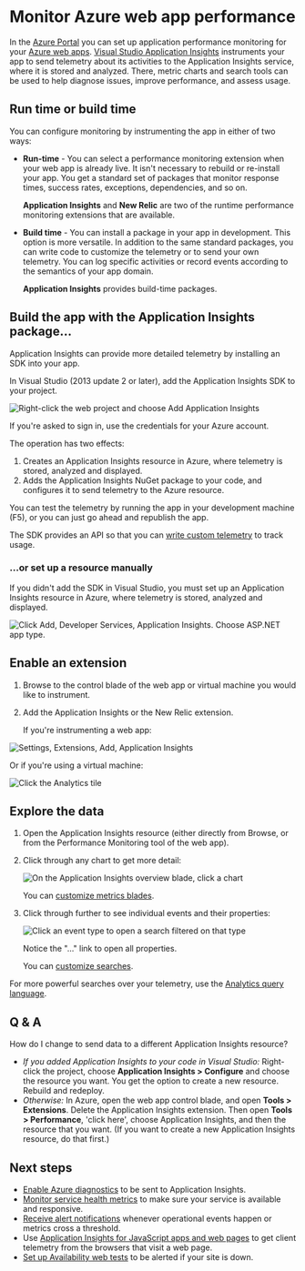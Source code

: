 <properties
	pageTitle="Monitor Azure web app performance | Microsoft Azure"
	description="Application performance monitoring for Azure web apps. Chart load and response time, dependency information and set alerts on performance."
	services="application-insights"
    documentationCenter=".net"
	authors="alancameronwills"
	manager="douge"/>

<tags
	ms.service="azure-portal"
	ms.workload="na"
	ms.tgt_pltfrm="na"
	ms.devlang="na"
	ms.topic="article"
	ms.date="09/01/2016"
	ms.author="awills"/>

# Monitor Azure web app performance

In the [Azure Portal](https://portal.azure.com) you can set up application performance monitoring for your [Azure web apps](../app-service-web/app-service-web-overview.md). [Visual Studio Application Insights](app-insights-overview.md) instruments your app to send telemetry about its activities to the Application Insights service, where it is stored and analyzed. There, metric charts and search tools can be used to help diagnose issues, improve performance, and assess usage.

## Run time or build time

You can configure monitoring by instrumenting the app in either of two ways:

* **Run-time** - You can select a performance monitoring extension when your web app is already live. It isn't necessary to rebuild or re-install your app. You get a standard set of packages that monitor response times, success rates, exceptions, dependencies, and so on. 

    **Application Insights** and **New Relic** are two of the runtime performance monitoring extensions that are available.
 
* **Build time** - You can install a package in your app in development. This option is more versatile. In addition to the same standard packages, you can write code to customize the telemetry or to send your own telemetry. You can log specific activities or record events according to the semantics of your app domain. 

    **Application Insights** provides build-time packages. 


## Build the app with the Application Insights package...

Application Insights can provide more detailed telemetry by installing an SDK into your app.

In Visual Studio (2013 update 2 or later), add the Application Insights SDK to your project.

![Right-click the web project and choose Add Application Insights](./media/app-insights-azure-web-apps/03-add.png)

If you're asked to sign in, use the credentials for your Azure account.

The operation has two effects:

1. Creates an Application Insights resource in Azure, where telemetry is stored, analyzed and displayed.
2. Adds the Application Insights NuGet package to your code, and configures it to send telemetry to the Azure resource.

You can test the telemetry by running the app in your development machine (F5), or you can just go ahead and republish the app.

The SDK provides an API so that you can [write custom telemetry](../application-insights/app-insights-api-custom-events-metrics.md) to track usage.

### ...or set up a resource manually

If you didn't add the SDK in Visual Studio, you must set up an Application Insights resource in Azure, where telemetry is stored, analyzed and displayed.

![Click Add, Developer Services, Application Insights. Choose ASP.NET app type.](./media/app-insights-azure-web-apps/01-new.png)


## Enable an extension

1. Browse to the control blade of the web app or virtual machine you would like to instrument.

2. Add the Application Insights or the New Relic extension.

    If you're instrumenting a web app:

![Settings, Extensions, Add, Application Insights](./media/app-insights-azure-web-apps/05-extend.png)

Or if you're using a virtual machine:

![Click the Analytics tile](./media/app-insights-azure-web-apps/10-vm1.png)



## Explore the data

1. Open the Application Insights resource (either directly from Browse, or from the Performance Monitoring tool of the web app).

2. Click through any chart to get more detail:

    ![On the Application Insights overview blade, click a chart](./media/app-insights-azure-web-apps/07-dependency.png)

    You can [customize metrics blades](../application-insights/app-insights-metrics-explorer.md).

3. Click through further to see individual events and their properties:

    ![Click an event type to open a search filtered on that type](./media/app-insights-azure-web-apps/08-requests.png)

    Notice the "..." link to open all properties.

    You can [customize searches](../application-insights/app-insights-diagnostic-search.md).

For more powerful searches over your telemetry, use the [Analytics query language](../application-insights/app-insights-analytics-tour.md).


## Q & A

How do I change to send data to a different Application Insights resource?

* *If you added Application Insights to your code in Visual Studio:* Right-click the project, choose **Application Insights > Configure** and choose the resource you want. You get the option to create a new resource. Rebuild and redeploy.
* *Otherwise:* In Azure, open the web app control blade, and open **Tools > Extensions**. Delete the Application Insights extension. Then open **Tools > Performance**, 'click here', choose Application Insights, and then the resource that you want. (If you want to create a new Application Insights resource, do that first.)


## Next steps

* [Enable Azure diagnostics](app-insights-azure-diagnostics.md) to be sent to Application Insights.
* [Monitor service health metrics](../azure-portal/insights-how-to-customize-monitoring.md) to make sure your service is available and responsive.
* [Receive alert notifications](../azure-portal/insights-receive-alert-notifications.md) whenever operational events happen or metrics cross a threshold.
* Use [Application Insights for JavaScript apps and web pages](app-insights-web-track-usage.md) to get client telemetry from the browsers that visit a web page.
* [Set up Availability web tests](app-insights-monitor-web-app-availability.md) to be alerted if your site is down.
